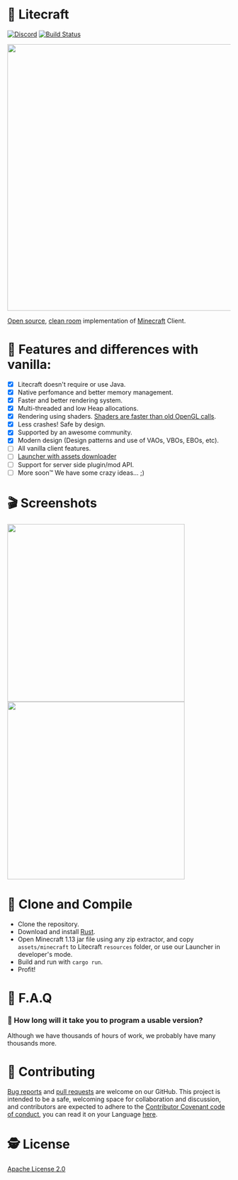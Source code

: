 # 👾 Litecraft
[![Discord](https://img.shields.io/discord/371055566480605184.svg)](https://discord.gg/qKjuDxx)
[![Build Status](https://travis-ci.org/Litecrafty/Litecraft.svg?branch=master)](https://travis-ci.org/Litecrafty/Litecraft)

<img src="https://i.imgur.com/JwRuNEl.gif" width="600">

[Open source](https://en.wikipedia.org/wiki/Free_and_open-source_software), [clean room](https://en.wikipedia.org/wiki/Clean_room_design) implementation of [Minecraft](https://minecraft.net) Client.

# 💠 Features and differences with vanilla:
- [X] Litecraft doesn't require or use Java.
- [X] Native perfomance and better memory management.
- [X] Faster and better rendering system.
- [X] Multi-threaded and low Heap allocations.
- [X] Rendering using shaders. [Shaders are faster than old OpenGL calls](https://thebookofshaders.com/00/).
- [X] Less crashes! Safe by design.
- [X] Supported by an awesome community.
- [X] Modern design (Design patterns and use of VAOs, VBOs, EBOs, etc).
- [ ] All vanilla client features.
- [ ] [Launcher with assets downloader](https://github.com/Litecrafty/Launcher)
- [ ] Support for server side plugin/mod API.
- [ ] More soon™ We have some crazy ideas... ;)

# 🎬 Screenshots
<img src="https://cdn.discordapp.com/attachments/377277794595635210/377296799892766720/unknown.png" width="400">
<img src="https://cdn.discordapp.com/attachments/377277794595635210/377277937902419968/687474703a2f2f692e696d6775722e636f6d2f68465967334a752e706e67.png" width="400">

# 🔧 Clone and Compile

 - Clone the repository.
 - Download and install [Rust](https://rustup.rs/).
 - Open Minecraft 1.13 jar file using any zip extractor, and copy `assets/minecraft` to Litecraft `resources` folder, or use our Launcher in developer's mode.
 - Build and run with `cargo run`.
 - Profit!

# 🎉 F.A.Q

### 🤔 How long will it take you to program a usable version?
Although we have thousands of hours of work, we probably have many thousands more.

# 🤘 Contributing
[Bug reports](https://github.com/Litecrafty/Litecraft/issues) and [pull requests](https://github.com/Litecrafty/Litecraft/pulls) are welcome on our GitHub. This project is intended to be a safe, welcoming space for collaboration and discussion, and contributors are expected to adhere to the [Contributor Covenant code of conduct](https://github.com/Litecrafty/Litecraft/blob/master/CONTRIBUTING.md), you can read it on your Language [here](https://www.contributor-covenant.org/translations.html).

# 🕵 License
[Apache License 2.0](https://github.com/Litecrafty/Litecraft/blob/master/LICENSE)
